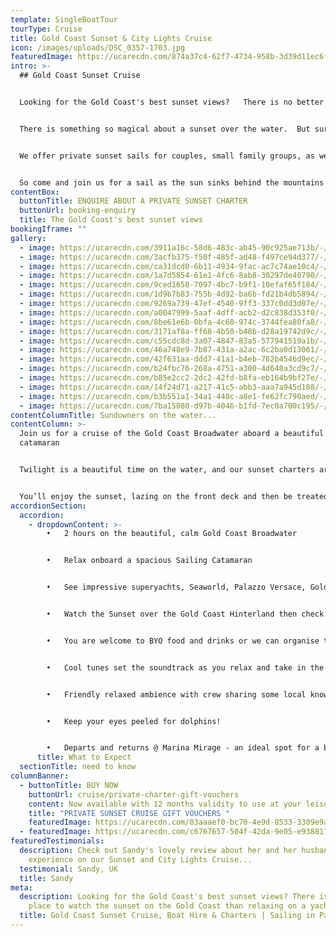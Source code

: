 ```yaml
---
template: SingleBoatTour
tourType: Cruise
title: Gold Coast Sunset & City Lights Cruise
icon: /images/uploads/DSC_0357-1703.jpg
featuredImage: https://ucarecdn.com/874a37c4-62f7-4734-958b-3d39d11ec6fd/-/preview/-/enhance/50/
intro: >-
  ## Gold Coast Sunset Cruise


  Looking for the Gold Coast's best sunset views?   There is no better place to watch the sunset on the Gold Coast than relaxing on a yacht on the Broadwater!   No seriously...


  There is something so magical about a sunset over the water.  But surrounded by it?  Well that's something else...    


  We offer private sunset sails for couples, small family groups, as well as larger groups of up to 30 guests.  


  So come and join us for a sail as the sun sinks behind the mountains of the Gold Coast Hinterland and casts a glow across the calm waters of the Gold Coast Broadwater.
contentBox:
  buttonTitle: ENQUIRE ABOUT A PRIVATE SUNSET CHARTER
  buttonUrl: booking-enquiry
  title: The Gold Coast's best sunset views
bookingIframe: ""
gallery:
  - image: https://ucarecdn.com/3911a16c-58d6-483c-ab45-90c925ae713b/-/preview/-/enhance/50/
  - image: https://ucarecdn.com/3acfb375-f50f-485f-ad48-f497ce94d377/-/preview/-/enhance/13/
  - image: https://ucarecdn.com/ca31dcd0-6b11-4934-9fac-ac7c74ae10c4/-/preview/-/enhance/39/
  - image: https://ucarecdn.com/1a7d5854-61e1-4fc6-8ab8-30297de40790/-/preview/-/enhance/50/
  - image: https://ucarecdn.com/9ced1658-7097-4bc7-b9f1-10efaf65f184/-/preview/-/enhance/25/
  - image: https://ucarecdn.com/1d9b7b83-755b-4d92-ba6b-fd21b4db5894/-/preview/-/enhance/39/
  - image: https://ucarecdn.com/9269a739-47ef-4540-9ff3-337c0dd3d07e/-/preview/-/enhance/50/
  - image: https://ucarecdn.com/a0047999-5aaf-4dff-acb2-d2c838d353f0/-/preview/-/enhance/25/
  - image: https://ucarecdn.com/8be61e6b-0bfa-4c60-974c-3744fea80fa8/-/preview/-/enhance/36/
  - image: https://ucarecdn.com/3171af8a-ff68-4b50-b48b-d28a19742d9c/-/preview/-/enhance/41/
  - image: https://ucarecdn.com/c55cdc8d-3a07-4847-83a5-577941519a1b/-/preview/-/enhance/50/
  - image: https://ucarecdn.com/46a748e9-7b87-431a-a2ac-6c2ba0d13061/-/preview/-/enhance/50/
  - image: https://ucarecdn.com/42f631aa-ddd7-41a1-b4eb-762b4546d9ec/-/preview/-/enhance/42/
  - image: https://ucarecdn.com/b24fbc76-268a-4751-a300-4d648a3cd9c7/-/preview/-/enhance/50/
  - image: https://ucarecdn.com/b85e2cc2-2dc2-42fd-b8fa-eb164b9bf27e/-/preview/-/enhance/27/
  - image: https://ucarecdn.com/14f24d71-a217-41c5-abb3-aaa7a945d188/-/preview/-/enhance/24/
  - image: https://ucarecdn.com/b3b551a1-34a1-440c-a8e1-fe62fc790aed/-/preview/-/enhance/34/
  - image: https://ucarecdn.com/7ba15080-d97b-4046-b1fd-7ec0a700c195/-/preview/-/enhance/33/
contentColumnTitle: Sundowners on the water...
contentColumn: >-
  Join us for a cruise of the Gold Coast Broadwater aboard a beautiful sailing
  catamaran


  Twilight is a beautiful time on the water, and our sunset charters are the perfect way to create the ultimate romantic date night, entertain clients or celebrate a special birthday or life event.  


  You’ll enjoy the sunset, lazing on the front deck and then be treated to the stunning Gold Coast city skyline lit up after dark on your return voyage to the marina.
accordionSection:
  accordion:
    - dropdownContent: >-
        •	2 hours on the beautiful, calm Gold Coast Broadwater


        •	Relax onboard a spacious Sailing Catamaran


        •	See impressive superyachts, Seaworld, Palazzo Versace, Gold Coast Seaway, Wavebreak Island, South Stradbroke Island and local wildlife.


        •	Watch the Sunset over the Gold Coast Hinterland then check out the Sparkling City lights as you see the Gold Coast in a new light. 


        •	You are welcome to BYO food and drinks or we can organise this for you on request.  


        •	Cool tunes set the soundtrack as you relax and take in the views


        •	Friendly relaxed ambience with crew sharing some local knowledge


        •	Keep your eyes peeled for dolphins!


        •	Departs and returns @ Marina Mirage - an ideal spot for a beautiful waterfront meal or drinks before or after your cruise.
      title: What to Expect
  sectionTitle: need to know
columnBanner:
  - buttonTitle: BUY NOW
    buttonUrl: cruise/private-charter-gift-vouchers
    content: Now available with 12 months validity to use at your leisure.
    title: "PRIVATE SUNSET CRUISE GIFT VOUCHERS "
    featuredImage: https://ucarecdn.com/03aaaef0-bc70-4e9d-8533-3309e9a7d59f/
  - featuredImage: https://ucarecdn.com/c6767657-504f-42da-9e05-e9388170030d/
featuredTestimonials:
  description: Check out Sandy's lovely review about her and her husband's
    experience on our Sunset and City Lights Cruise...
  testimonial: Sandy, UK
  title: Sandy
meta:
  description: Looking for the Gold Coast's best sunset views? There is no better
    place to watch the sunset on the Gold Coast than relaxing on a yacht
  title: Gold Coast Sunset Cruise, Boat Hire & Charters | Sailing in Paradise
---
```

